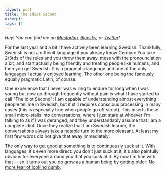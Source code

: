 ```yaml
---
layout: post
title: The Idiot Second
excerpt:
tags: []
---
```


_Hey! You can find me on [Mastodon](https://mastodon.gamedev.place/@sschoener), [Bluesky](https://bsky.app/profile/sschoener.bsky.social), or [Twitter](https://twitter.com/s4schoener)!_

For the last year and a bit I have actively been learning Swedish. Thankfully, Swedish is not a difficult language if you already know German: You take 2/3rds of the rules and you throw them away, mess with the pronounciation a bit, and start actually being friendly and treating people like humans, and then you get Swedish. It is a pragmatic language and one of the only languages I actually enjoyed learning. The other one being the famously equally pragmatic Latin, of course.

One experience that I never was willing to endure for long when I was young but now go through frequently without pain is what I have started to call "The Idiot Second": I am capable of understanding almost everything people tell me in Swedish, but it still requires conscious processing in many cases (this is especially true when people go off script). This inserts these small micro-stalls into conversations, where I just stare at whoever I'm talking to as if I was deranged, and they understandably assume that I am a complete idiot. Once they realize that I am Swedish learner, the conversations always take a notable turn to the more pleasant. At least my first few words did not give that away immediately.

The only way to get good at something is to continuously suck at it. With languages, it's even more direct: you don't just suck at it, it's also painfully obvious for everyone around you that you suck at it. By now I'm fine with that -- so it turns out you do grow as a human being by getting older: [No more fear of looking dumb](https://grugbrain.dev/#grug-on-fold).